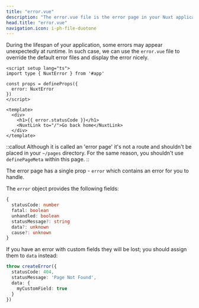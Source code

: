 ```yaml
---
title: "error.vue"
description: "The error.vue file is the error page in your Nuxt application."
head.title: "error.vue"
navigation.icon: i-ph-file-duotone
---
```


During the lifespan of your application, some errors may appear unexpectedly at runtime. In such case, we can use the `error.vue` file to override the default error files and display the error nicely.

```vue [error.vue]
<script setup lang="ts">
import type { NuxtError } from '#app'

const props = defineProps({
  error: NuxtError
})
</script>

<template>
  <div>
    <h1>{{ error.statusCode }}</h1>
    <NuxtLink to="/">Go back home</NuxtLink>
  </div>
</template>
```

::callout
Although it is called an 'error page' it's not a route and shouldn't be placed in your `~/pages` directory. For the same reason, you shouldn't use `definePageMeta` within this page.
::

The error page has a single prop - `error` which contains an error for you to handle.

The `error` object provides the following fields:
```ts
{
  statusCode: number
  fatal: boolean
  unhandled: boolean
  statusMessage?: string
  data?: unknown
  cause?: unknown
}
```

If you have an error with custom fields they will be lost; you should assign them to `data` instead:

```ts
throw createError({
  statusCode: 404,
  statusMessage: 'Page Not Found',
  data: {
    myCustomField: true
  }
})
```

